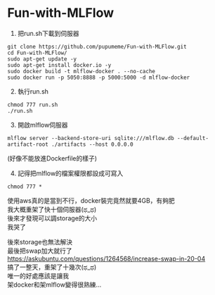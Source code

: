 # Fun-with-MLFlow

1. 把run.sh下載到伺服器
```
git clone https://github.com/pupumeme/Fun-with-MLFlow.git
cd Fun-with-MLFlow/
sudo apt-get update -y 
sudo apt-get install docker.io -y 
sudo docker build -t mlflow-docker . --no-cache
sudo docker run -p 5050:8888 -p 5000:5000 -d mlflow-docker
```

2. 執行run.sh
```
chmod 777 run.sh
./run.sh
```

3. 開啟mlflow伺服器
```
mlflow server --backend-store-uri sqlite:///mlflow.db --default-artifact-root ./artifacts --host 0.0.0.0
```
(好像不能放進Dockerfile的樣子)


4. 記得把mlflow的檔案權限都設成可寫入
```
chmod 777 *
```


使用aws真的是當到不行，docker裝完竟然就要4GB，有夠肥  
我大概重架了快十個伺服器(ಥ_ಥ)  
後來才發現可以調storage的大小  
我哭了  

後來storage也無法解決  
最後把swap加大就行了  
https://askubuntu.com/questions/1264568/increase-swap-in-20-04  
搞了一整天，重架了十幾次(ಥ_ಥ)  
唯一的好處應該是讓我  
架docker和架mlflow變得很熟練...  
